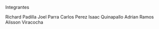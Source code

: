 Integrantes 

Richard Padilla
Joel Parra
Carlos Perez
Isaac Quinapallo
Adrian Ramos
Alisson Viracocha
